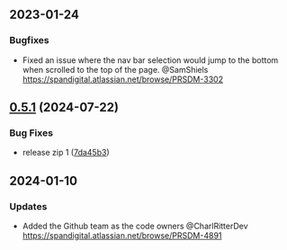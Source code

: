 ## 2023-01-24
### Bugfixes
- Fixed an issue where the nav bar selection would jump to the bottom when scrolled to the top of the page. @SamShiels https://spandigital.atlassian.net/browse/PRSDM-3302

## [0.5.1](https://github.com/SPANDigital/presidium-js/compare/presidium-js-v0.5.0...presidium-js-v0.5.1) (2024-07-22)


### Bug Fixes

* release zip 1 ([7da45b3](https://github.com/SPANDigital/presidium-js/commit/7da45b3298f89792fc075a29d1d77a4ac26da8f4))

## 2024-01-10
### Updates
- Added the Github team as the code owners @CharlRitterDev  https://spandigital.atlassian.net/browse/PRSDM-4891

